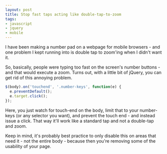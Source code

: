```yaml
---
layout: post
title: Stop fast taps acting like double-tap-to-zoom
tags:
- javascript
- jquery
- mobile
---
```

I have been making a number pad on a webpage for mobile browsers - and one problem I kept running into is double tap to zoom'ing when I didn't want it.

So, basically, people were typing too fast on the screen's number buttons - and that would execute a zoom.  Turns out, with a little bit of jQuery, you can get rid of this annoying problem.  

```javascript
$(body).on('touchend', '.number-keys', function(e) {
  e.preventDefault();
  e.target.click();
});
```

Here, you just watch for touch-end on the body, limit that to your number-keys (or any selector you want), and prevent the touch end - and instead issue a click.  That way it'll work like a standard tap and not a double-tap and zoom.

Keep in mind, it's probably best practice to only disable this on areas that need it - not the entire body - because then you're removing some of the usability of your page.
